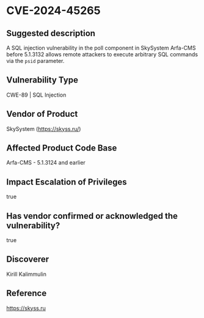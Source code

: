 # CVE-2024-45265

## Suggested description
A SQL injection vulnerability in the poll component in SkySystem Arfa-CMS before 5.1.3132 allows remote attackers to execute arbitrary SQL commands via the `psid` parameter.

## Vulnerability Type
CWE-89 | SQL Injection

## Vendor of Product
SkySystem (https://skyss.ru/)

## Affected Product Code Base
Arfa-CMS - 5.1.3124 and earlier

## Impact Escalation of Privileges
true

## Has vendor confirmed or acknowledged the vulnerability?
true

## Discoverer
Kirill Kalimmulin

## Reference
https://skyss.ru
